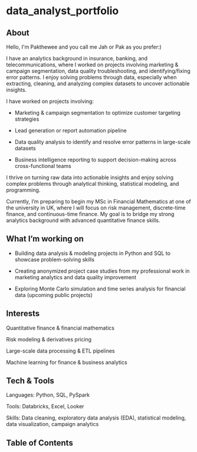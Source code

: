 # data_analyst_portfolio


## About
Hello, I'm Pakthewee and you call me Jah or Pak as you prefer:) 

I have an analytics background in insurance, banking, and telecommunications, where I worked on projects involving marketing & campaign segmentation, data quality troubleshooting, and identifying/fixing error patterns.
I enjoy solving problems through data, especially when extracting, cleaning, and analyzing complex datasets to uncover actionable insights.

I have worked on projects involving:

- Marketing & campaign segmentation to optimize customer targeting strategies

- Lead generation or report automation pipeline

- Data quality analysis to identify and resolve error patterns in large-scale datasets

- Business intelligence reporting to support decision-making across cross-functional teams

I thrive on turning raw data into actionable insights and enjoy solving complex problems through analytical thinking, statistical modeling, and programming.

Currently, I’m preparing to begin my MSc in Financial Mathematics at one of the university in UK, where I will focus on risk management, discrete-time finance, and continuous-time finance. My goal is to bridge my strong analytics background with advanced quantitative finance skills.


## What I’m working on
- Building data analysis & modeling projects in Python and SQL to showcase problem-solving skills

- Creating anonymized project case studies from my professional work in marketing analytics and data quality improvement

- Exploring Monte Carlo simulation and time series analysis for financial data (upcoming public projects)


## Interests
Quantitative finance & financial mathematics

Risk modeling & derivatives pricing

Large-scale data processing & ETL pipelines

Machine learning for finance & business analytics


## Tech & Tools
Languages: Python, SQL, PySpark

Tools: Databricks, Excel, Looker

Skills: Data cleaning, exploratory data analysis (EDA), statistical modeling, data visualization, campaign analytics


## Table of Contents

